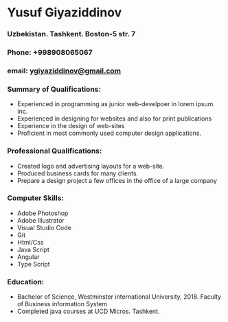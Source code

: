 # Yusuf Giyaziddinov

### Uzbekistan. Tashkent. Boston-5 str. 7
### Phone: +998908065067 
### email: ygiyaziddinov@gmail.com

### Summary of Qualifications:
- Experienced in programming as junior web-develpoer in lorem ipsum inc.
- Experienced in designing for websites and also for print publications
- Experience in the design of web-sites
- Proficient in most commonly used computer design applications.

### Professional Qualifications:
- Created logo and advertising layouts for a web-site.
- Produced business cards for many clients.
- Prepare a design project a few offices in the office of a large company

### Computer Skills:
- Adobe Photoshop
- Adobe Illustrator
- Visual Studio Code
- Git
- Html/Css
- Java Script
- Angular
- Type Script

### Education:
- Bachelor of Science, Westminster international University, 2018.
Faculty of Business information System
- Сompleted java courses at UCD Micros. Tashkent.
